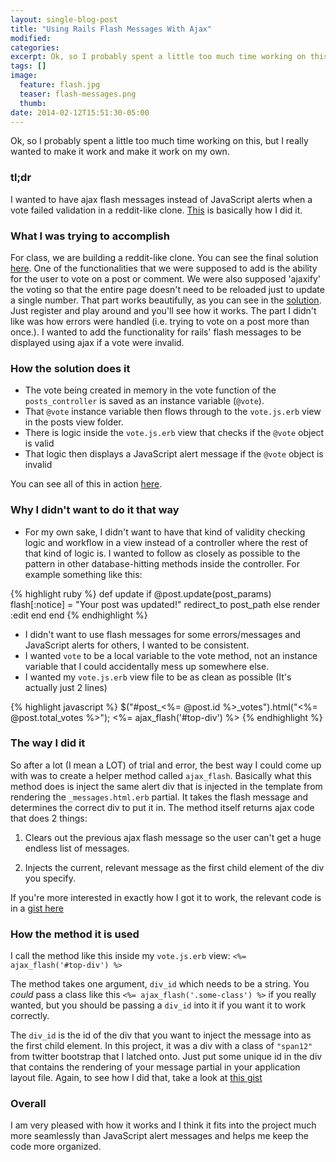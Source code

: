 ```yaml
---
layout: single-blog-post
title: "Using Rails Flash Messages With Ajax"
modified:
categories:
excerpt: Ok, so I probably spent a little too much time working on this, but I really wanted to make it work and make it work on my own.
tags: []
image:
  feature: flash.jpg
  teaser: flash-messages.png
  thumb:
date: 2014-02-12T15:51:30-05:00
---
```


Ok, so I probably spent a little too much time working on this, but I really wanted to make it work and make it work on my own.

### tl;dr ###
I wanted to have ajax flash messages instead of JavaScript alerts when a vote failed validation in a reddit-like clone. [This](http://gist.github.com/mebezac/8944150) is basically how I did it.

### What I was trying to accomplish ###
For class, we are building a reddit-like clone. You can see the final solution [here](http://tl-postit.herokuapp.com/). One of the functionalities that we were supposed to add is the ability for the user to vote on a post or comment. We were also supposed 'ajaxify' the voting so that the entire page doesn't need to be reloaded just to update a single number. That part works beautifully, as you can see in the [solution](http://tl-postit.herokuapp.com/). Just register and play around and you'll see how it works. The part I didn't like was how errors were handled (i.e. trying to vote on a post more than once.).
I wanted to add the functionality for rails' flash messages to be displayed using ajax if a vote were invalid.

### How the solution does it ###
* The vote being created in memory in the vote function of the <code class='highlight'>posts_controller</code> is saved as an instance variable (<code class='highlight'>@vote</code>).
* That <code class='highlight'>@vote</code> instance variable then flows through to the <code class='highlight'>vote.js.erb</code> view in the posts view folder.
* There is logic inside the <code class='highlight'>vote.js.erb</code> view that checks if the <code class='highlight'>@vote</code> object is valid
* That logic then displays a JavaScript alert message if the <code class='highlight'>@vote</code> object is invalid

You can see all of this in action [here](http://tl-postit.herokuapp.com/).

### Why I didn't want to do it that way ###
* For my own sake, I didn't want to have that kind of validity checking logic and workflow in a view instead of a controller where the rest of that kind of logic is. I wanted to follow as closely as possible to the pattern in other database-hitting methods inside the controller. For example something like this:

{% highlight ruby %}
  def update
    if @post.update(post_params)
      flash[:notice] = "Your post was updated!"
      redirect_to post_path
    else
      render :edit
    end
  end
{% endhighlight %}

* I didn't want to use flash messages for some errors/messages and JavaScript alerts for others, I wanted to be consistent.
* I wanted <code class='highlight'>vote</code> to be a local variable to the vote method, not an instance variable that I could accidentally mess up somewhere else.
* I wanted my <code class='highlight'>vote.js.erb</code> view file to be as clean as possible (It's actually just 2 lines)

{% highlight javascript %}
  $("#post_<%= @post.id %>_votes").html("<%= @post.total_votes %>");
  <%= ajax_flash('#top-div') %>
{% endhighlight %}

### The way I did it ###
So after a lot (I mean a LOT) of trial and error, the best way I could come up with was to create a helper method called <code class='highlight'>ajax_flash</code>. Basically what this method does is inject the same alert div that is injected in the template from rendering the <code class='highlight'>_messages.html.erb</code> partial. It takes the flash message and determines the correct div to put it in. The method itself returns ajax code that does 2 things:

1. Clears out the previous ajax flash message so the user can't get a huge endless list of messages.

2. Injects the current, relevant message as the first child element of the div you specify.

If you're more interested in exactly how I got it to work, the relevant code is in a [gist here](https://gist.github.com/mebezac/8944150)

### How the method it is used ###
I call the method like this inside my <code class='highlight'>vote.js.erb</code> view:
<code class='highlight'><%= ajax_flash('#top-div') %></code>

The method takes one argument, <code class='highlight'>div_id</code> which needs to be a string. You *could* pass a class like this <code class='highlight'><%= ajax_flash('.some-class') %></code> if you really wanted, but you should be passing a <code class='highlight'>div_id</code> into it if you want it to work correctly.

The <code class='highlight'>div_id</code> is the id of the div that you want to inject the message into as the first child element. In this project, it was a div with a class of <code class='highlight'>"span12"</code> from twitter bootstrap that I latched onto. Just put some unique id in the div that contains the rendering of your message partial in your application layout file. Again, to see how I did that, take a look at [this gist](https://gist.github.com/mebezac/8944150)

### Overall ###
I am very pleased with how it works and I think it fits into the project much more seamlessly than JavaScript alert messages and helps me keep the code more organized.
